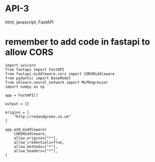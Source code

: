 # API-3
html, javascript, FastAPI

# remember to add code in fastapi to allow CORS

    import uvicorn
    from fastapi import FastAPI
    from fastapi.middleware.cors import CORSMiddleware
    from pydantic import BaseModel
    from sklearn.neural_network import MLPRegressor
    import numpy as np

    app = FastAPI()

    output = {}

    origins = [
        "http://redandgreen.co.uk"
    ]

    app.add_middleware(
        CORSMiddleware,
        allow_origins=["*"],
        allow_credentials=True,
        allow_methods=["*"],
        allow_headers=["*"],
    )
